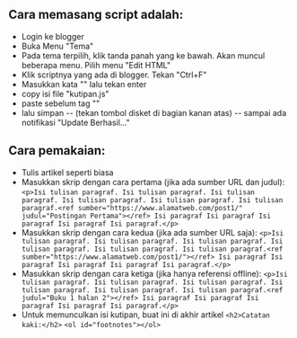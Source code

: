 ## Cara memasang script adalah: 

* Login ke blogger
* Buka Menu "Tema"
* Pada tema terpilih, klik tanda panah yang ke bawah. Akan muncul beberapa menu. Pilih menu "Edit HTML"
* Klik scriptnya yang ada di blogger. Tekan "Ctrl+F"
* Masukkan kata "</head>" lalu tekan enter
* copy isi file "kutipan.js"
* paste sebelum tag "</head>"
* lalu simpan -- (tekan tombol disket di bagian kanan atas) -- sampai ada notifikasi "Update Berhasil..."

## Cara pemakaian:

* Tulis artikel seperti biasa
* Masukkan skrip dengan cara pertama (jika ada sumber URL dan judul):
`<p>Isi tulisan paragraf. Isi tulisan paragraf. Isi tulisan paragraf. Isi tulisan paragraf. Isi tulisan paragraf. Isi tulisan paragraf.<ref sumber="https://www.alamatweb.com/post1/" judul="Postingan Pertama"></ref> Isi paragraf Isi paragraf Isi paragraf Isi paragraf Isi paragraf.</p>`
* Masukkan skrip dengan cara kedua (jika ada sumber URL saja):
`<p>Isi tulisan paragraf. Isi tulisan paragraf. Isi tulisan paragraf. Isi tulisan paragraf. Isi tulisan paragraf. Isi tulisan paragraf.<ref sumber="https://www.alamatweb.com/post1/"></ref> Isi paragraf Isi paragraf Isi paragraf Isi paragraf Isi paragraf.</p>`
* Masukkan skrip dengan cara ketiga (jika hanya referensi offline):
`<p>Isi tulisan paragraf. Isi tulisan paragraf. Isi tulisan paragraf. Isi tulisan paragraf. Isi tulisan paragraf. Isi tulisan paragraf.<ref judul="Buku 1 halan 2"></ref> Isi paragraf Isi paragraf Isi paragraf Isi paragraf Isi paragraf.</p>`
* Untuk memunculkan isi kutipan, buat ini di akhir artikel
`<h2>Catatan kaki:</h2>`
`<ol id="footnotes"></ol>`
